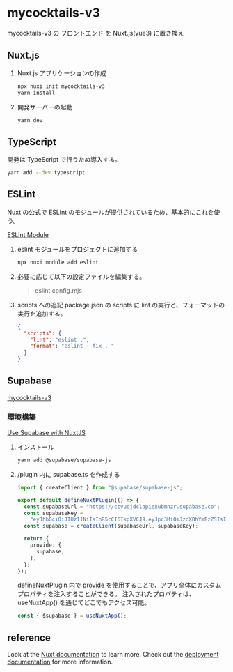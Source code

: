 # mycocktails-v3

mycocktails-v3 の フロントエンド を Nuxt.js(vue3) に置き換え

## Nuxt.js

1. Nuxt.js アプリケーションの作成

   ```bash
   npx nuxi init mycocktails-v3
   yarn install
   ```

2. 開発サーバーの起動

   ```bash
   yarn dev
   ```

## TypeScript

開発は TypeScript で行うため導入する。

```bash
yarn add --dev typescript
```

## ESLint

Nuxt の公式で ESLint のモジュールが提供されているため、基本的にこれを使う。

[ESLint Module](https://eslint.nuxt.com/packages/module)

1. eslint モジュールをプロジェクトに追加する

   ```bash
   npx nuxi module add eslint
   ```

2. 必要に応じて以下の設定ファイルを編集する。

   > eslint.config.mjs

3. scripts への追記
   package.json の scripts に lint の実行と、フォーマットの実行を追加する。

   ```json
   {
     "scripts": {
       "lint": "eslint .",
       "format": "eslint --fix . "
     }
   }
   ```

## Supabase

[mycocktails-v3](https://supabase.com/dashboard/project/ccvudjdclapiexubmnzr)

### 環境構築

[Use Supabase with NuxtJS](https://supabase.com/docs/guides/getting-started/quickstarts/nuxtjs)

1. インストール

   ```bash
   yarn add @supabase/supabase-js
   ```

2. /plugin 内に supabase.ts を作成する

   ```ts
   import { createClient } from "@supabase/supabase-js";

   export default defineNuxtPlugin(() => {
     const supabaseUrl = "https://ccvudjdclapiexubmnzr.supabase.co";
     const supabaseKey =
       "eyJhbGciOiJIUzI1NiIsInR5cCI6IkpXVCJ9.eyJpc3MiOiJzdXBhYmFzZSIsInJlZiI6ImNjdnVkamRjbGFwaWV4dWJtbnpyIiwicm9sZSI6ImFub24iLCJpYXQiOjE3MzI5NzA0OTgsImV4cCI6MjA0ODU0NjQ5OH0.RBngWPU-muRzajZoY72I0bSV3UBNQpsRict13RuXJ_A";
     const supabase = createClient(supabaseUrl, supabaseKey);

     return {
       provide: {
         supabase,
       },
     };
   });
   ```

   defineNuxtPlugin 内で provide を使用することで、アプリ全体にカスタムプロパティを注入することができる。
   注入されたプロパティは、useNuxtApp() を通じてどこでもアクセス可能。

   ```ts
   const { $supabase } = useNuxtApp();
   ```

## reference

Look at the [Nuxt documentation](https://nuxt.com/docs/getting-started/introduction) to learn more.
Check out the [deployment documentation](https://nuxt.com/docs/getting-started/deployment) for more information.
